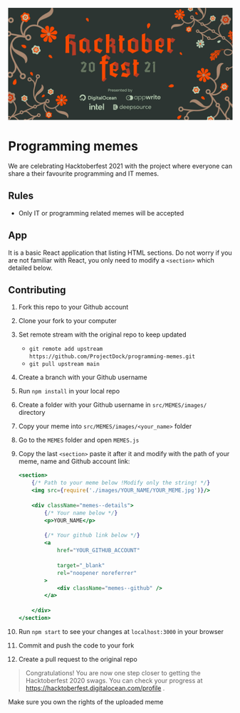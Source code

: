 ![alt text](src/hacktoberfest21_campaign-banner.webp)
# Programming memes
We are celebrating Hacktoberfest 2021 with the project where everyone can share a their favourite programming and IT memes.

## Rules
- Only IT or programming related memes will be accepted

## App
It is a basic React application that listing HTML sections. Do not worry if you are not familiar with React, you only need to modify a `<section>` which detailed below.

## Contributing

1. Fork this repo to your Github account

2. Clone your fork to your computer

3. Set remote stream with the original repo to keep updated

   - `git remote add upstream https://github.com/ProjectDock/programming-memes.git`
   - `git pull upstream main`

4. Create a branch with your Github username

5. Run `npm install` in your local repo

6. Create a folder with your Github username in `src/MEMES/images/` directory

7. Copy your meme into `src/MEMES/images/<your_name>` folder

8. Go to the `MEMES` folder and open `MEMES.js`

9. Copy the last `<section>` paste it after it and modify with the path of your meme, name and Github account link:

    ```jsx
    <section>
        {/* Path to your meme below !Modify only the string! */}
        <img src={require('./images/YOUR_NAME/YOUR_MEME.jpg')}/>

        <div className="memes--details">
            {/* Your name below */}
            <p>YOUR_NAME</p>

            {/* Your github link below */}
            <a
                href="YOUR_GITHUB_ACCOUNT"

                target="_blank"
                rel="noopener noreferrer"
            >
                <div className="memes--github" />
            </a>

        </div>
    </section>
    ```
10. Run `npm start` to see your changes at `localhost:3000` in your browser

11. Commit and push the code to your fork

12. Create a pull request to the original repo


> Congratulations! You are now one step closer to getting the Hacktoberfest 2020 swags. You can check your progress at <https://hacktoberfest.digitalocean.com/profile> .

Make sure you own the rights of the uploaded meme
